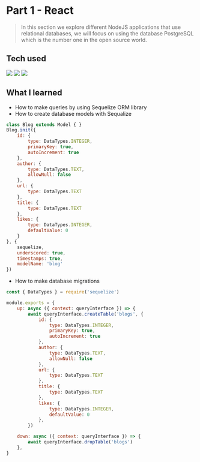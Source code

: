 # Part 1 - React

> In this section we explore different NodeJS applications that use relational databases, we will focus on using the database PostgreSQL which is the number one in the open source world.

## Tech used

<div display="inline-block">
	<img src="https://img.shields.io/badge/PostgreSQL-316192?style=for-the-badge&logo=postgresql&logoColor=white"></img>
	<img src="https://img.shields.io/badge/MySQL-005C84?style=for-the-badge&logo=mysql&logoColor=white"><img>
	<img src="https://img.shields.io/badge/Sequelize-52B0E7?style=for-the-badge&logo=Sequelize&logoColor=white
"><img>
</div>

## What I learned

- How to make queries by using Sequelize ORM library
- How to create database models with Sequalize
```javascript
class Blog extends Model { }
Blog.init({
	id: {
		type: DataTypes.INTEGER,
		primaryKey: true,
		autoIncrement: true
	},
	author: {
		type: DataTypes.TEXT,
		allowNull: false
	},
	url: {
		type: DataTypes.TEXT
	},
	title: {
		type: DataTypes.TEXT
	},
	likes: {
		type: DataTypes.INTEGER,
		defaultValue: 0
	}
}, {
	sequelize,
	underscored: true,
	timestamps: true,
	modelName: 'blog'
})
```

- How to make database migrations

```javascript
const { DataTypes } = require('sequelize')

module.exports = {
	up: async ({ context: queryInterface }) => {
		await queryInterface.createTable('blogs', {
			id: {
				type: DataTypes.INTEGER,
				primaryKey: true,
				autoIncrement: true
			},
			author: {
				type: DataTypes.TEXT,
				allowNull: false
			},
			url: {
				type: DataTypes.TEXT
			},
			title: {
				type: DataTypes.TEXT
			},
			likes: {
				type: DataTypes.INTEGER,
				defaultValue: 0
			},
		})

	down: async ({ context: queryInterface }) => {
		await queryInterface.dropTable('blogs')
	},
}
```